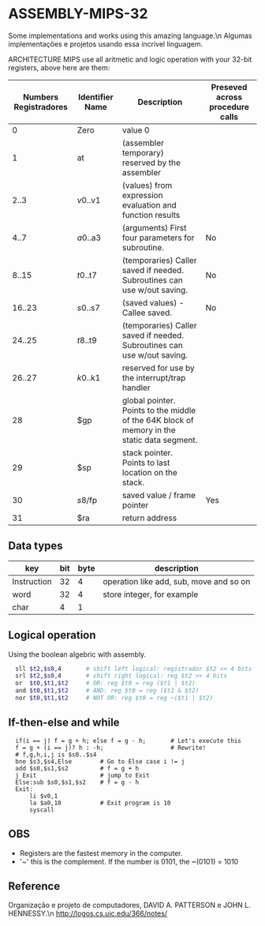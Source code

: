 # ASSEMBLY-MIPS-32
Some implementations and works using this amazing language.\n
Algumas implementações e projetos usando essa incrivel linguagem.

ARCHITECTURE MIPS use all aritmetic and logic operation with your 32-bit registers, above here are them:


| Numbers Registradores| Identifier Name | Description | Preseved across procedure calls |
| --- | --- | --- | --- |
| 0 | Zero | value 0 | |
| 1 | at | (assembler temporary) reserved by the assembler | |
| 2..3 | $v0..$v1| (values) from expression evaluation and function results | |
| 4..7 | $a0..$a3 | (arguments) First four parameters for subroutine. | No |
| 8..15 | $t0..$t7|(temporaries) Caller saved if needed. Subroutines can use w/out saving. | No |
| 16..23 | $s0..$s7 | (saved values) - Callee saved. | No |
| 24..25 | $t8..$t9 | (temporaries) Caller saved if needed. Subroutines can use w/out saving. | |
| 26..27 | $k0..$k1 | reserved for use by the interrupt/trap handler | |
| 28 | $gp | global pointer. Points to the middle of the 64K block of memory in the static data segment.| |
| 29 | $sp | 	stack pointer. Points to last location on the stack.| |
| 30 | $s8/$fp | saved value / frame pointer | Yes |
| 31 | $ra | return address | |

## Data types
  | key |bit| byte | description |
  |---|---|---|---|
  |Instruction| 32 | 4 | operation like add, sub, move and so on|
  | word| 32 | 4 | store integer, for example |
  | char | 4 | 1 | |
  
## Logical operation
  Using the boolean algebric with assembly.
  ```bash
    sll $t2,$s0,4       # shift left logical: registrador $t2 << 4 bits 
    srl $t2,$s0,4       # shift right logical: reg $t2 >> 4 bits
    or  $t0,$t1,$t2     # OR: reg $t0 = reg ($t1 | $t2)
    and $t0,$t1,$t2     # AND: reg $t0 = reg ($t1 & $t2)
    nor $t0,$t1,$t2     # NOT OR: reg $t0 = reg ~($t1 | $t2)
  ```
## If-then-else and while

```
  if(i == j) f = g + h; else f = g - h;       # Let's execute this
  f = g + (i == j)? h : -h;                   # Rewrite!
  # f,g,h,i,j is $s0..$s4
  bne $s3,$s4,Else        # Go to Else case i != j
  add $s0,$s1,$s2         # f = g + h
  j Exit                  # jump to Exit
  Else:sub $s0,$s1,$s2    # f = g - h
  Exit:
      li $v0,1
      la $a0,10           # Exit program is 10
      syscall
```
## OBS
  - Registers are the fastest memory in the computer.
  - '~' this is the complement. If the number is 0101, the ~(0101) = 1010 
  
## Reference
  Organização e projeto de computadores, DAVID A. PATTERSON e JOHN L. HENNESSY.\n
  http://logos.cs.uic.edu/366/notes/
  
